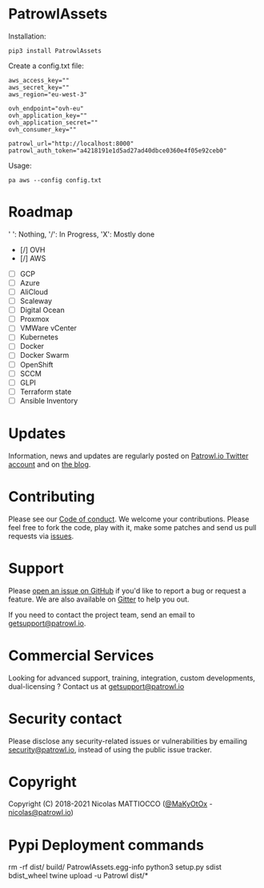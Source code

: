 # PatrowlAssets
Installation:
```
pip3 install PatrowlAssets
```

Create a config.txt file:
```
aws_access_key=""
aws_secret_key=""
aws_region="eu-west-3"

ovh_endpoint="ovh-eu"
ovh_application_key=""
ovh_application_secret=""
ovh_consumer_key=""

patrowl_url="http://localhost:8000"
patrowl_auth_token="a4218191e1d5ad27ad40dbce0360e4f05e92ceb0"
```

Usage:
```
pa aws --config config.txt
```

# Roadmap
' ': Nothing, '/': In Progress, 'X': Mostly done
- [/] OVH
- [/] AWS
- [ ] GCP
- [ ] Azure
- [ ] AliCloud
- [ ] Scaleway
- [ ] Digital Ocean
- [ ] Proxmox
- [ ] VMWare vCenter
- [ ] Kubernetes
- [ ] Docker
- [ ] Docker Swarm
- [ ] OpenShift
- [ ] SCCM
- [ ] GLPI
- [ ] Terraform state
- [ ] Ansible Inventory

# Updates
Information, news and updates are regularly posted on [Patrowl.io Twitter account](https://twitter.com/patrowl_io) and on [the  blog](https://blog.patrowl.io/).

# Contributing
Please see our [Code of conduct](https://github.com/Patrowl/PatrowlDocs/blob/master/support/code_of_conduct.md). We welcome your contributions. Please feel free to fork the code, play with it, make some patches and send us pull requests via [issues](https://github.com/Patrowl/PatrowlEngines/issues).

# Support
Please [open an issue on GitHub](https://github.com/Patrowl/PatrowlEngines/issues) if you'd like to report a bug or request a feature. We are also available on [Gitter](https://gitter.im/Patrowl/Support) to help you out.

If you need to contact the project team, send an email to <getsupport@patrowl.io>.

# Commercial Services
Looking for advanced support, training, integration, custom developments, dual-licensing ? Contact us at getsupport@patrowl.io

# Security contact
Please disclose any security-related issues or vulnerabilities by emailing security@patrowl.io, instead of using the public issue tracker.

# Copyright
Copyright (C) 2018-2021 Nicolas MATTIOCCO ([@MaKyOtOx](https://twitter.com/MaKyOtOx) - nicolas@patrowl.io)

# Pypi Deployment commands
rm -rf dist/ build/ PatrowlAssets.egg-info
python3 setup.py sdist bdist_wheel
twine upload -u Patrowl dist/*
